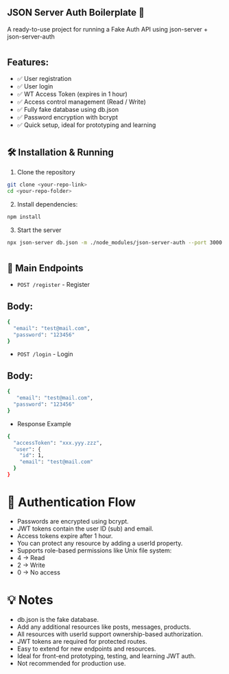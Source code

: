 ## JSON Server Auth Boilerplate 🚀

A ready-to-use project for running a Fake Auth API using 
json-server + json-server-auth

# 
## Features: 
- ✅ User registration 
- ✅ User login
- ✅ WT Access Token (expires in 1 hour)
- ✅ Access control management (Read / Write)
- ✅ Fully fake database using db.json
- ✅ Password encryption with bcrypt
- ✅ Quick setup, ideal for prototyping and learning
# 
## 🛠️ Installation & Running
1. Clone the repository
```sh
git clone <your-repo-link>
cd <your-repo-folder>
```
2. Install dependencies:
```sh
npm install
```
3. Start the server
```sh
npx json-server db.json -m ./node_modules/json-server-auth --port 3000

```
#
## 📌 Main Endpoints
- `POST /register` - Register
## Body: 
```sh
{
  "email": "test@mail.com",
  "password": "123456"
}
```
- `POST /login` - Login
## Body: 
```sh
{
   "email": "test@mail.com",
  "password": "123456"
}
```
- Response Example
```sh
{
  "accessToken": "xxx.yyy.zzz",
  "user": {
    "id": 1,
    "email": "test@mail.com"
  }
}
```
##
# 🔑 Authentication Flow
- Passwords are encrypted using bcrypt.
- JWT tokens contain the user ID (sub) and email.
- Access tokens expire after 1 hour.
- You can protect any resource by adding a userId property.
- Supports role-based permissions like Unix file system:
- 4 → Read
- 2 → Write
- 0 → No access

##
# 💡 Notes

- db.json is the fake database.
- Add any additional resources like posts, messages, products.
- All resources with userId support ownership-based authorization.
- JWT tokens are required for protected routes.
- Easy to extend for new endpoints and resources.
- Ideal for front-end prototyping, testing, and learning JWT auth.
- Not recommended for production use.








